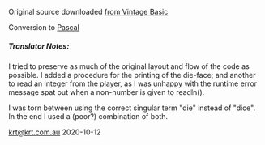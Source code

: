 Original source downloaded [from Vintage Basic](http://www.vintage-basic.net/games.html)

Conversion to [Pascal](https://en.wikipedia.org/wiki/Pascal_(programming_language))

##### Translator Notes:
I tried to preserve as much of the original layout and flow of the code
as possible.  I added a procedure for the printing of the die-face; and
another to read an integer from the player, as I was unhappy with the runtime 
error message spat out when a non-number is given to readln(<integer>).

I was torn between using the correct singular term "die" instead of "dice".  
In the end I used a (poor?) combination of both.

krt@krt.com.au 2020-10-12

